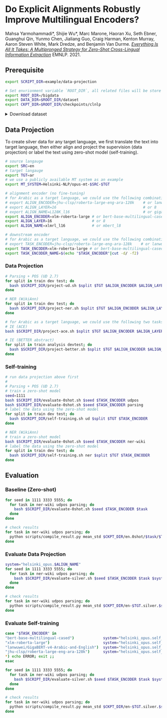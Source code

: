 # Do Explicit Alignments Robustly Improve Multilingual Encoders?

Mahsa Yarmohammadi*, Shijie Wu*, Marc Marone, Haoran Xu, Seth Ebner, Guanghui Qin, Yunmo Chen, Jialiang Guo, Craig Harman, Kenton Murray, Aaron Steven White, Mark Dredze, and Benjamin Van Durme. [*Everything Is All It Takes: A Multipronged Strategy for Zero-Shot Cross-Lingual Information Extraction*](https://arxiv.org/abs/2109.06798) EMNLP. 2021.

## Prerequisite

```bash
export SCRIPT_DIR=example/data-projection

# Set envrionment variable `ROOT_DIR`, all related files will be store in this directory.
export ROOT_DIR=/bigdata
export DATA_DIR=$ROOT_DIR/dataset
export CKPT_DIR=$ROOT_DIR/checkpoints/clnlp
```

<details>

<summary>Download dataset</summary>

```bash
mkdir -p $DATA_DIR && cd $DATA_DIR

# download WikiANN
mkdir -p $DATA_DIR/ner-wiki && cd $DATA_DIR/ner-wiki
# download https://www.amazon.com/clouddrive/share/d3KGCRCIYwhKJF0H3eWA26hjg2ZCRhjpEQtDL70FSBN
# and put each language folder under $DATA_DIR/ner-wiki

# download Universal Dependency (v2.7)
mkdir -p $DATA_DIR/universaldependencies && cd $DATA_DIR/universaldependencies
# download https://lindat.mff.cuni.cz/repository/xmlui/handle/11234/1-3424
# and unzip ud-treebanks-v2.7.tgz under $DATA_DIR/universaldependencies
```

</details>

## Data Projection

To create silver data for any target language, we first translate the text into target language, then either align and project the supervision (data projection) or label the text using zero-shot model (self-training).

```bash
# source langauge
export SRC=en
# target langauge
export TGT=ar
# we use a publicly available MT system as an example
export MT_SYSTEM=Helsinki-NLP/opus-mt-$SRC-$TGT

# alignment encoder (no fine-tuning)
# for Arabic as a target language, we could use the following combination:
# export ALIGN_ENCODER=jhu-clsp/roberta-large-eng-ara-128k    # or lanwuwei/GigaBERT-v4-Arabic-and-English
# export ALIGN_LAYER=16                                       # or 8
# export ALIGN_NAME=L128K_l16                                 # or giga4_l8
export ALIGN_ENCODER=xlm-roberta-large # or bert-base-multilingual-cased
export ALIGN_LAYER=16                  # or 8
export ALIGN_NAME=xlmrl_l16            # or mbert_l8

# downstream encoder
# for Arabic as a target language, we could use the following combination:
# export TASK_ENCODER=jhu-clsp/roberta-large-eng-ara-128k    # or lanwuwei/GigaBERT-v4-Arabic-and-English
export TASK_ENCODER=xlm-roberta-large # or bert-base-multilingual-cased
export TASK_ENCODER_NAME=$(echo "$TASK_ENCODER"|cut -d/ -f2)
```
### Data Projection
```bash
# Parsing + POS (UD 2.7)
for split in train dev test; do
  bash $SCRIPT_DIR/project-ud.sh $split $TGT $ALIGN_ENCODER $ALIGN_LAYER $ALIGN_NAME
done

# NER (WikiAnn)
for split in train dev test; do
  bash $SCRIPT_DIR/project-ner.sh $split $TGT $ALIGN_ENCODER $ALIGN_LAYER $ALIGN_NAME
done

# for Arabic as a target language, we could use the following two tasks:
# IE (ACE)
bash $SCRIPT_DIR/project-ace.sh $split $TGT $ALIGN_ENCODER $ALIGN_LAYER $ALIGN_NAME

# IE (BETTER abstract)
for split in train analysis devtest; do
  bash $SCRIPT_DIR/project-better.sh $split $TGT $ALIGN_ENCODER $ALIGN_LAYER $ALIGN_NAME
done
```
### Self-training
```bash
# run data projection above first
#
# Parsing + POS (UD 2.7)
# train a zero-shot model
seed=1111
bash $SCRIPT_DIR/evaluate-0shot.sh $seed $TASK_ENCODER udpos
bash $SCRIPT_DIR/evaluate-0shot.sh $seed $TASK_ENCODER parsing
# label the data using the zero-shot model
for split in train dev test; do
  bash $SCRIPT_DIR/self-training.sh ud $split $TGT $TASK_ENCODER
done

# NER (WikiAnn)
# train a zero-shot model
bash $SCRIPT_DIR/evaluate-0shot.sh $seed $TASK_ENCODER ner-wiki
# label the data using the zero-shot model
for split in train dev test; do
  bash $SCRIPT_DIR/self-training.sh ner $split $TGT $TASK_ENCODER
done
```

## Evaluation

### Baseline (Zero-shot)
```bash
for seed in 1111 3333 5555; do
  for task in ner-wiki udpos parsing; do
    bash $SCRIPT_DIR/evaluate-0shot.sh $seed $TASK_ENCODER $task
  done
done

# check results
for task in ner-wiki udpos parsing; do
  python scripts/compile_result.py mean_std $CKPT_DIR/en.0shot/$task/$TASK_ENCODER_NAME
done
```

### Evaluate Data Projection
```bash
system="helsinki_opus.$ALIGN_NAME"
for seed in 1111 3333 5555; do
  for task in ner-wiki udpos parsing; do
    bash $SCRIPT_DIR/evaluate-silver.sh $seed $TASK_ENCODER $task $system $TGT
  done
done

# check results
for task in ner-wiki udpos parsing; do
  python scripts/compile_result.py mean_std $CKPT_DIR/en-$TGT.silver.$system/$task/$TASK_ENCODER_NAME
done
```

### Evaluate Self-training
```bash
case "$TASK_ENCODER" in
"bert-base-multilingual-cased")             system="helsinki_opus.self_mbert" ;;
"xlm-roberta-large")                        system="helsinki_opus.self_xlmrl" ;;
"lanwuwei/GigaBERT-v4-Arabic-and-English")  system="helsinki_opus.self_giga4" ;;
"jhu-clsp/roberta-large-eng-ara-128k")      system="helsinki_opus.self_L128K" ;;
*) echo ERROR; exit ;;
esac

for seed in 1111 3333 5555; do
  for task in ner-wiki udpos parsing; do
    bash $SCRIPT_DIR/evaluate-silver.sh $seed $TASK_ENCODER $task $system $TGT
  done
done

# check results
for task in ner-wiki udpos parsing; do
  python scripts/compile_result.py mean_std $CKPT_DIR/en-$TGT.silver.$system/$task/$TASK_ENCODER_NAME
done
```
